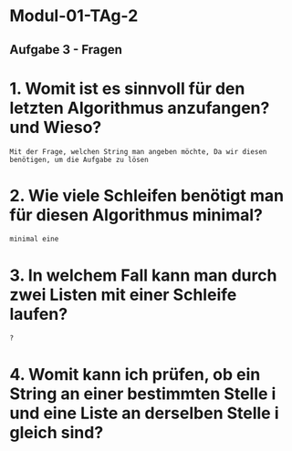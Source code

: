 # Modul-01-TAg-2

## Aufgabe 3 - Fragen

# 1. Womit ist es sinnvoll für den letzten Algorithmus anzufangen? und Wieso?
    Mit der Frage, welchen String man angeben möchte, Da wir diesen benötigen, um die Aufgabe zu lösen

# 2. Wie viele Schleifen benötigt man für diesen Algorithmus minimal?
    minimal eine

# 3. In welchem Fall kann man durch zwei Listen mit einer Schleife laufen?
    ?

# 4. Womit kann ich prüfen, ob ein String an einer bestimmten Stelle i und eine Liste an derselben Stelle i gleich sind?
    